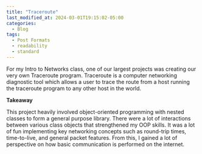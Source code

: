```yaml
---
title: "Traceroute"
last_modified_at: 2024-03-01T19:15:02-05:00
categories:
  - Blog
tags:
  - Post Formats
  - readability
  - standard
---
```

For my Intro to Networks class, one of our largest projects was creating our very own Traceroute program.
Traceroute is a computer networking diagnostic tool which allows a user to trace the route from a host running the traceroute program to any other host in the world.

**Takeaway**

This project heavily involved object-oriented programming with nested classes to form a general purpose library. There were a lot of interactions between various class objects that strengthened my OOP skills.
It was a lot of fun implementing key networking concepts such as round-trip times, time-to-live, and general packet features. From this, I gained a lot of perspective on how basic communication is performed on the internet.
